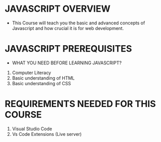 # JAVASCRIPT OVERVIEW

* This Course will teach you the basic and advanced concepts of Javascript and how crucial it is for web development.

# JAVASCRIPT PREREQUISITES

* WHAT YOU NEED BEFORE LEARNING JAVASCRIPT?
1. Computer Literacy
2. Basic understanding of HTML
3. Basic understanding of CSS

# REQUIREMENTS NEEDED FOR THIS COURSE
1. Visual Studio Code
2. Vs Code Extensions (Live server)